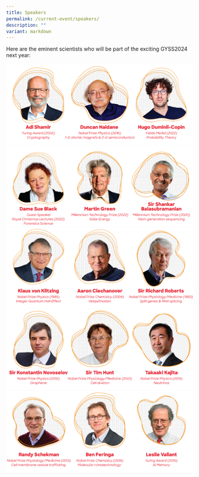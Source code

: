 ```yaml
---
title: Speakers
permalink: /current-event/speakers/
description: ""
variant: markdown
---
```

Here are the eminent scientists who will be part of the exciting GYSS2024 next year:

![](/images/GYSS%202024/2024_Speaker_1.png)
![](/images/GYSS%202024/2024_Speaker_2.png)
![](/images/GYSS%202024/2024_Speaker_3.png)
![](/images/GYSS%202024/2024_Speaker_4.png)
![](/images/GYSS%202024/2024_Speaker_5.png)